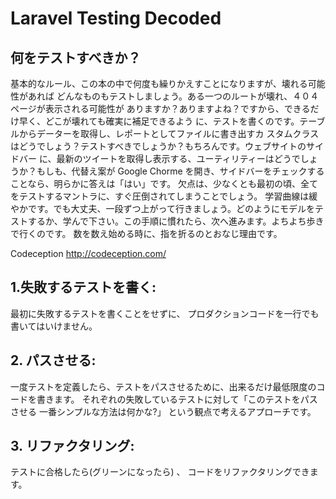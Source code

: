 # Laravel Testing Decoded

## 何をテストすべきか？

基本的なルール、この本の中で何度も繰りかえすことになりますが、壊れる可能性があれば
どんなものもテストしましょう。ある一つのルートが壊れ、４０４ページが表示される可能性が
ありますか？ありますよね？ですから、できるだけ早く、どこが壊れても確実に補足できるよう
に、テストを書くのです。テーブルからデーターを取得し、レポートとしてファイルに書き出すカ
スタムクラスはどうでしょう？テストすべきでしょうか？もちろんです。ウェブサイトのサイドバー
に、最新のツイートを取得し表示する、ユーティリティーはどうでしょうか？もしも、代替え案が
Google Chorme を開き、サイドバーをチェックすることなら、明らかに答えは「はい」です。
欠点は、少なくとも最初の頃、全てをテストするマントラに、すぐ圧倒されてしまうことでしょう。
学習曲線は緩やかです。でも大丈夫、一段ずつ上がって行きましょう。どのようにモデルをテ
ストするか、学んで下さい。この手順に慣れたら、次へ進みます。よちよち歩きで行くのです。
数を数え始める時に、指を折るのとおなじ理由です。

Codeception
http://codeception.com/

## 1.失敗するテストを書く:
最初に失敗するテストを書くことをせずに、
プロダクションコードを一行でも書いてはいけません。


## 2. パスさせる:
一度テストを定義したら、テストをパスさせるために、出来るだけ最低限度のコードを書きます。
それぞれの失敗しているテストに対して「このテストをパスさせる 一番シンプルな方法は何かな?」
という観点で考えるアプローチです。

##  3. リファクタリング:
テストに合格したら(グリーンになったら) 、
コードをリファクタリングできます。

